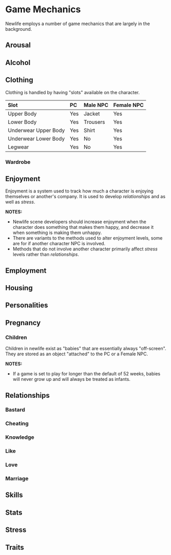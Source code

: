 # Game Mechanics

Newlife employs a number of game mechanics that are largely in the background.

## Arousal

## Alcohol

## Clothing

Clothing is handled by having "slots" available on the character.

| Slot | PC | Male NPC | Female NPC |
| :--- | :--- | :--- | :--- |
| Upper Body | Yes | Jacket |  Yes |
| Lower Body | Yes | Trousers | Yes |
| Underwear Upper Body | Yes | Shirt | Yes |
| Underwear Lower Body | Yes | No  |  Yes |
| Legwear | Yes | No | Yes |


### Wardrobe

## Enjoyment

Enjoyment is a system used to track how much a character is enjoying themselves or another's company.   It is used to develop *relationships* and as well as *stress*.

**NOTES:**
- Newlife scene developers should increase enjoyment when the character does something that makes them happy, and decrease it when something is making them unhappy.
- There are variants to the methods used to alter enjoyment levels, some are for if another character NPC is involved.
- Methods that do not involve another character primarily affect *stress* levels rather than *relationships*.

## Employment

## Housing

## Personalities

## Pregnancy

### Children

Children in newlife exist as "babies" that are essentially always "off-screen".   They are stored as an object "attached" to the PC or a Female NPC.

**NOTES:**
- If a game is set to play for longer than the default of 52 weeks, babies will never grow up and will always be treated as infants.


## Relationships

### Bastard

### Cheating

### Knowledge

### Like

### Love

### Marriage

## Skills

## Stats

## Stress

## Traits

